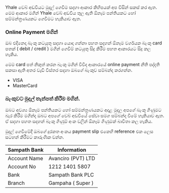 Yhale වෙබ් අඩවියට මුදල් ගෙවීම සදහා ආකාර කිහිපයක් අප විසින් සකස් කර ඇත. මෙම ආකාර මගින් Yhale වෙබ් අඩවිය තුල ඇති ඕනෑම පන්තියකට හෝ සම්මන්ත්‍රණයකට ගෙවීමට හැකියාව ඇත.



### Online Payment මගින්

ඔබ එදිනෙදා බැංකු කටයුතු සදහා යොදා ගන්නා පහත සදහන් ඕනෑම වර්ගයක බැංකු card පතක් ( debit / credit ) මගින් ගෙවීම් කටයුතු සිදු කිරීම පහත ආකාරයට සිදු කල හැකිය.

මෙම card පත් නිකුත් කරන බැංකු මගින් විවිද ආකාරයේ online payment නීති පද්දති සකසා ඇති අතර වැඩි විස්තර සදහා ඔබගේ බැංකුව සම්බන්ද කරගන්න.

- VISA
- MasterCard



### බැංකුවට මුදල් තැන්පත් කිරීම මගින්.

ඔබට අවශ්‍ය ඕනෑම පන්තියකට හෝ සම්මන්ත්‍රණයකට අදාළ මුදල අපගේ බැංකු ගිණුමට බැර කිරීම මගින්ද ඔබට අපගේ වෙබ් අඩවියේ සේවා සමග සම්බන්ද වීමේ හැකියාව ඇත. ඒ සදහා පහත සදහන් බැංකු ගිණුම් අංක වලින් ඕනෑම ගිණුමක් බාවිතා කල හැකිය.

මුදල් ගෙවීමේදී ඔබගේ දුරකත අංකය payment slip එකෙහි reference එක ලෙස සටහන් කිරීමට කාරුණික වන්න.


| Sampath Bank | Information        |
| ------------ | ------------------ |
| Account Name | Avanciro (PVT) LTD |
| Account No   | 1212 1401 5807     |
| Bank         | Sampath Bank PLC   |
| Branch       | Gampaha ( Super )  |